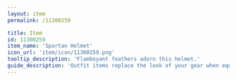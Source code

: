 ```yaml
---
layout: item
permalink: /11300259

title: Item
id: 11300259
item_name: 'Spartan Helmet'
icon_url: 'item/icon/11300259.png'
tooltip_description: 'Flamboyant feathers adorn this helmet.'
guide_description: 'Outfit items replace the look of your gear when equipped.'
---
```

